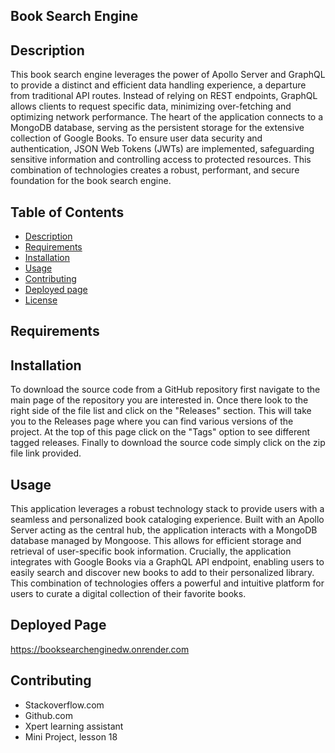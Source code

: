 ## Book Search Engine 

  ## Description
  This book search engine leverages the power of Apollo Server and GraphQL to provide a distinct and efficient data handling experience, a departure from traditional API routes. Instead of relying on REST endpoints, GraphQL allows clients to request specific data, minimizing over-fetching and optimizing network performance. The heart of the application connects to a MongoDB database, serving as the persistent storage for the extensive collection of Google Books. To ensure user data security and authentication, JSON Web Tokens (JWTs) are implemented, safeguarding sensitive information and controlling access to protected resources. This combination of technologies creates a robust, performant, and secure foundation for the book search engine.



  ## Table of Contents
  * [Description](#Description)
  * [Requirements](#Requirements)
  * [Installation](#installation)
  * [Usage](#usage)
  * [Contributing](#contributing)
  * [Deployed page](#deployedpage)
  * [License](#license)

  ## Requirements

  ## Installation
To download the source code from a GitHub repository first navigate to the main page of the repository you are interested in. Once there look to the right side of the file list and click on the "Releases" section. This will take you to the Releases page where you can find various versions of the project. At the top of this page click on the "Tags" option to see different tagged releases. Finally to download the source code simply click on the zip file link provided.

  ## Usage
This application leverages a robust technology stack to provide users with a seamless and personalized book cataloging experience. Built with an Apollo Server acting as the central hub, the application interacts with a MongoDB database managed by Mongoose. This allows for efficient storage and retrieval of user-specific book information. Crucially, the application integrates with Google Books via a GraphQL API endpoint, enabling users to easily search and discover new books to add to their personalized library. This combination of technologies offers a powerful and intuitive platform for users to curate a digital collection of their favorite books.

## Deployed Page
https://booksearchenginedw.onrender.com

  ## Contributing
  * Stackoverflow.com
  * Github.com
  * Xpert learning assistant
  * Mini Project, lesson 18

 
